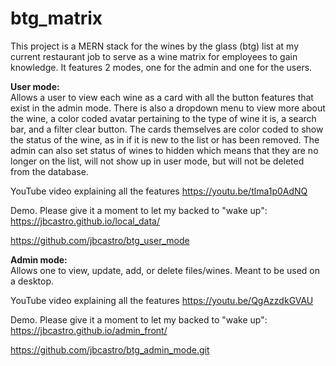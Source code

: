 # btg_matrix


This project is a MERN stack for the wines by the glass (btg) list at my current restaurant job to serve as a wine matrix for employees to gain knowledge. It features 2 modes, one for the admin and one for the users.



<b>User mode:</b>
<br>
Allows a user to view each wine as a card with all the button features that exist in the admin mode. There is also a dropdown menu to view more about the wine, a color coded avatar pertaining to the type of wine it is, a search bar, and a filter clear button. The cards themselves are color coded to show the status of the wine, as in if it is new to the list or has been removed. The admin can also set status of wines to hidden which means that they are no longer on the list, will not show up in user mode, but will not be deleted from the database.

YouTube video explaining all the features https://youtu.be/tlma1p0AdNQ

Demo. Please give it a moment to let my backed to "wake up": https://jbcastro.github.io/local_data/ 

https://github.com/jbcastro/btg_user_mode



<b>Admin mode:</b>
<br>
Allows one to view, update, add, or delete files/wines. Meant to be used on a desktop. 

YouTube video explaining all the features https://youtu.be/QgAzzdkGVAU

Demo. Please give it a moment to let my backed to "wake up": https://jbcastro.github.io/admin_front/

https://github.com/jbcastro/btg_admin_mode.git
